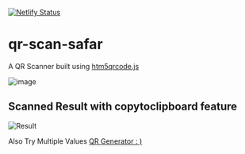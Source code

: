 [![Netlify Status](https://api.netlify.com/api/v1/badges/1a04e065-3574-4600-a027-6f63402d032c/deploy-status)](https://app.netlify.com/sites/qr-scan-safar/deploys)
# qr-scan-safar
<p>A QR Scanner built using <a href="https://github.com/mebjas/html5-qrcode">htm5qrcode.js</a></p>

![image](https://github.com/deepakpadhi986/qr-scan-safar/assets/81186601/ad463d1a-e6a8-4ae3-a07f-593f87e24e7f)


## Scanned Result with copytoclipboard feature
![Result](https://github.com/deepakpadhi986/qr-scan-safar/assets/81186601/a48f8910-3d18-41e5-8073-8d494fa9aace)

<p>Also Try Multiple Values <a href="https://qr-gen-safar.netlify.app">QR Generator : )</a></p>
